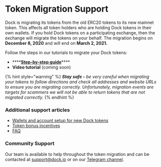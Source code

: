 # Token Migration Support

Dock is migrating its tokens from the old ERC20 tokens to its new mainnet token. This affects all token holders who are holding Dock tokens in their own wallets. If you hold Dock tokens  on a participating exchange, then the exchange will migrate the tokens on your behalf. The migration begins on **December 8, 2020** and will end on **March 2, 2021.**

Follow the steps in our tutorials to migrate your Dock tokens:

* \*\*\*\*[**Step-by-step guide**](https://docs.dock.io/token-migration/migration-tutorial/migration-tutorial)\*\*\*\*
* **Video tutorial** \(coming soon\)

{% hint style="warning" %}
_**Stay safe -** be very careful when migrating your tokens to follow directions and check all addresses and website URLs to ensure you are migrating correctly.  Unfortunately, migration events are targets for scammers we will not be able to return tokens that are not migrated correctly._
{% endhint %}

### Additional support articles

* [Wallets and account setup for new Dock tokens](https://docs.dock.io/token-migration/migration-tutorial/wallets-and-account-creation)
* [Token bonus incentives](https://blog.dock.io/dock-token-migration-part-2-incentives/)
* [FAQ](https://docs.dock.io/token-migration/migration-tutorial/faq)

### **Community Support**

Our team is available to help throughout the token migration and can be contacted at [support@dock.io](mailto:support@dock.io) or on our [Telegram channel](https://t.me/dockio).

